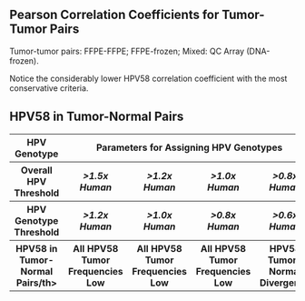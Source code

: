 Pearson Correlation Coefficients for Tumor-Tumor Pairs
-----------------


Tumor-tumor pairs: FFPE-FFPE; FFPE-frozen; Mixed: QC Array (DNA-frozen).

Notice the considerably lower HPV58 correlation coefficient with the most conservative criteria.

HPV58 in Tumor-Normal Pairs
-----------------

<table>
  <tbody>
    <tr>
	<th align="center"><b>HPV Genotype</b></th>
	<td align="center"colspan="4"><b>Parameters for Assigning HPV Genotypes</b></td>
    </tr>
    <tr>
	<th align="center">Overall HPV Threshold</th>
  	<th align="center"><i>&gt1.5x Human</i></th>
	<th align="center"><i>&gt1.2x Human</i></th>
	<th align="center"><i>&gt1.0x Human</i></th>
	<th align="center"><i>&gt0.8x Human</i></th>
    </tr>
    <tr>
	<th align="center">HPV Genotype Threshold</th>
  	<th align="center"><i>&gt1.2x Human</i></th>
	<th align="center"><i>&gt1.0x Human</i></th>
	<th align="center"><i>&gt0.8x Human</i></th>
	<th align="center"><i>&gt0.6x Human</i></th>
    </tr>
    <tr>
	<th align="center">HPV58 in Tumor-Normal Pairs/th>
  	<th align="center">All HPV58 Tumor Frequencies Low</th>
	<th align="center">All HPV58 Tumor Frequencies Low</th>
	<th align="center">All HPV58 Tumor Frequencies Low</th>
	    <th align="center"><b>HPV58 Tumor-Normal Divergence</b></th>
    </tr>
</tbody>
</table>
